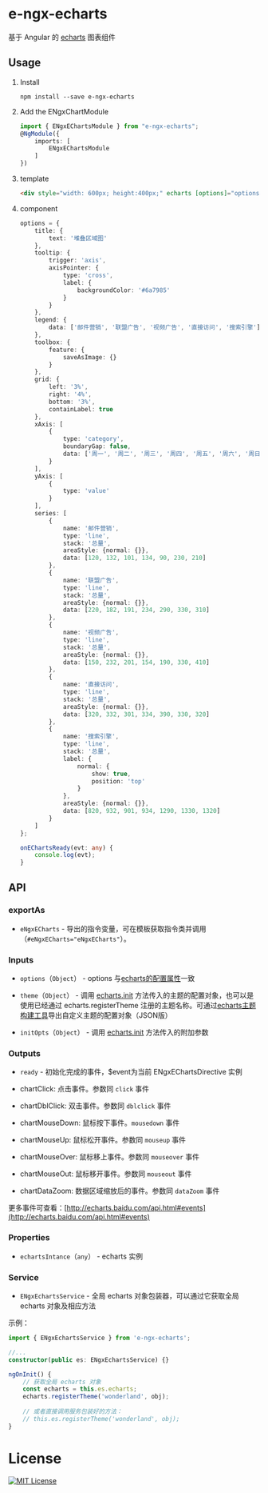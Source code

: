 # e-ngx-echarts

基于 Angular 的 [echarts](http://echarts.baidu.com/index.html) 图表组件

## Usage

1. Install

	```shell
	npm install --save e-ngx-echarts
	```

2. Add the ENgxChartModule

	```typescript
	import { ENgxEChartsModule } from "e-ngx-echarts";
	@NgModule({
	    imports: [
	        ENgxEChartsModule
	    ]
	})
	```

3. template

	```html
	<div style="width: 600px; height:400px;" echarts [options]="options" (ready)="onEChartsReady($event)"></div>
	```

4. component

	```typescript
	options = {
        title: {
            text: '堆叠区域图'
        },
        tooltip: {
            trigger: 'axis',
            axisPointer: {
                type: 'cross',
                label: {
                    backgroundColor: '#6a7985'
                }
            }
        },
        legend: {
            data: ['邮件营销', '联盟广告', '视频广告', '直接访问', '搜索引擎']
        },
        toolbox: {
            feature: {
                saveAsImage: {}
            }
        },
        grid: {
            left: '3%',
            right: '4%',
            bottom: '3%',
            containLabel: true
        },
        xAxis: [
            {
                type: 'category',
                boundaryGap: false,
                data: ['周一', '周二', '周三', '周四', '周五', '周六', '周日']
            }
        ],
        yAxis: [
            {
                type: 'value'
            }
        ],
        series: [
            {
                name: '邮件营销',
                type: 'line',
                stack: '总量',
                areaStyle: {normal: {}},
                data: [120, 132, 101, 134, 90, 230, 210]
            },
            {
                name: '联盟广告',
                type: 'line',
                stack: '总量',
                areaStyle: {normal: {}},
                data: [220, 182, 191, 234, 290, 330, 310]
            },
            {
                name: '视频广告',
                type: 'line',
                stack: '总量',
                areaStyle: {normal: {}},
                data: [150, 232, 201, 154, 190, 330, 410]
            },
            {
                name: '直接访问',
                type: 'line',
                stack: '总量',
                areaStyle: {normal: {}},
                data: [320, 332, 301, 334, 390, 330, 320]
            },
            {
                name: '搜索引擎',
                type: 'line',
                stack: '总量',
                label: {
                    normal: {
                        show: true,
                        position: 'top'
                    }
                },
                areaStyle: {normal: {}},
                data: [820, 932, 901, 934, 1290, 1330, 1320]
            }
        ]
    };
    
    onEChartsReady(evt: any) {
        console.log(evt);
    }
	```

## API

### exportAs

- `eNgxECharts` - 导出的指令变量，可在模板获取指令类并调用（`#eNgxECharts="eNgxECharts"`）。

### Inputs

- `options`（`Object`） - options 与[echarts的配置属性](http://echarts.baidu.com/option.html)一致

- `theme`（`Object`） - 调用 [echarts.init](http://echarts.baidu.com/api.html#echarts.init) 方法传入的主题的配置对象，也可以是使用已经通过 echarts.registerTheme 注册的主题名称。可通过[echarts主题构建工具](http://echarts.baidu.com/theme-builder/)导出自定义主题的配置对象（JSON版）

- `initOpts`（`Object`） - 调用 [echarts.init](http://echarts.baidu.com/api.html#echarts.init) 方法传入的附加参数

### Outputs

- `ready` - 初始化完成的事件，$event为当前 ENgxEChartsDirective 实例

- chartClick: 点击事件。参数同 `click` 事件

- chartDblClick: 双击事件。参数同 `dblclick` 事件

- chartMouseDown: 鼠标按下事件。`mousedown` 事件

- chartMouseUp: 鼠标松开事件。参数同 `mouseup` 事件

- chartMouseOver: 鼠标移上事件。参数同 `mouseover` 事件

- chartMouseOut: 鼠标移开事件。参数同 `mouseout` 事件

- chartDataZoom: 数据区域缩放后的事件。参数同 `dataZoom` 事件

更多事件可查看：[http://echarts.baidu.com/api.html#events](http://echarts.baidu.com/api.html#events)

### Properties

- `echartsIntance`（`any`） - echarts 实例

### Service

- `ENgxEchartsService` -  全局 echarts 对象包装器，可以通过它获取全局 echarts 对象及相应方法

示例：

```typescript
import { ENgxEchartsService } from 'e-ngx-echarts';

//...
constructor(public es: ENgxEchartsService) {}

ngOnInit() {
	// 获取全局 echarts 对象 
	const echarts = this.es.echarts;
	echarts.registerTheme('wonderland', obj);
	
	// 或者直接调用服务包装好的方法：
	// this.es.registerTheme('wonderland', obj);
}
```

# License

[![MIT License](https://img.shields.io/badge/license-MIT-blue.svg?style=flat)](/LICENSE)
